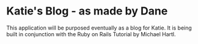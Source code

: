 # Katie's Blog - as made by Dane

This application will be purposed eventually as a blog for Katie.
It is being built in conjunction with the Ruby on Rails Tutorial
by Michael Hartl.
